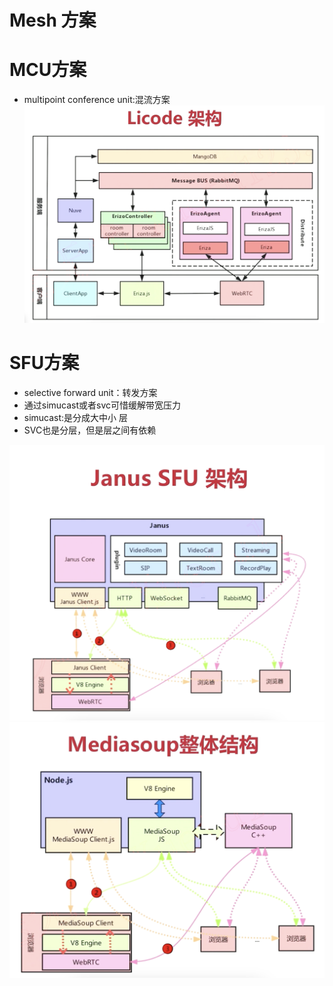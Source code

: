 # Mesh 方案
# MCU方案
- multipoint conference unit:混流方案
![Alt text](images/licode.png)
# SFU方案
- selective forward unit：转发方案
- 通过simucast或者svc可惜缓解带宽压力
- simucast:是分成大中小 层
- SVC也是分层，但是层之间有依赖

![Alt text](images/janus.png)
![Alt text](images/mediasoup.png)
